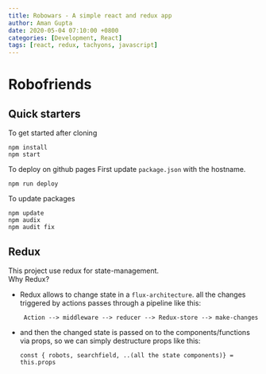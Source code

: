 ```yaml
---
title: Robowars - A simple react and redux app 
author: Aman Gupta
date: 2020-05-04 07:10:00 +0800
categories: [Development, React]
tags: [react, redux, tachyons, javascript]
---
```


# Robofriends

## Quick starters

To get started after cloning
```
npm install
npm start
```

To deploy on github pages
First update `package.json` with the hostname.
```
npm run deploy
```

To update packages
```
npm update
npm audix 
npm audit fix
```

## Redux

This project use redux for state-management.   
Why Redux?   
* Redux allows to change state in a `flux-architecture`. all the changes triggered by actions passes through a pipeline like this:
  ```node
   Action --> middleware --> reducer --> Redux-store --> make-changes
  ```
* and then the changed state is passed on to the components/functions via props, so we can simply destructure props like this:
  ```react
  const { robots, searchfield, ..(all the state components)} = this.props
  ```